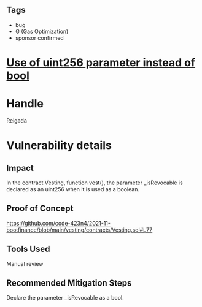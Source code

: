 ## Tags

- bug
- G (Gas Optimization)
- sponsor confirmed

# [Use of uint256 parameter instead of bool](https://github.com/code-423n4/2021-11-bootfinance-findings/issues/112) 

# Handle

Reigada


# Vulnerability details

## Impact
In the contract Vesting, function vest(), the parameter _isRevocable is declared as an uint256 when it is used as a boolean.

## Proof of Concept
https://github.com/code-423n4/2021-11-bootfinance/blob/main/vesting/contracts/Vesting.sol#L77

## Tools Used
Manual review

## Recommended Mitigation Steps
Declare the parameter _isRevocable as a bool.

